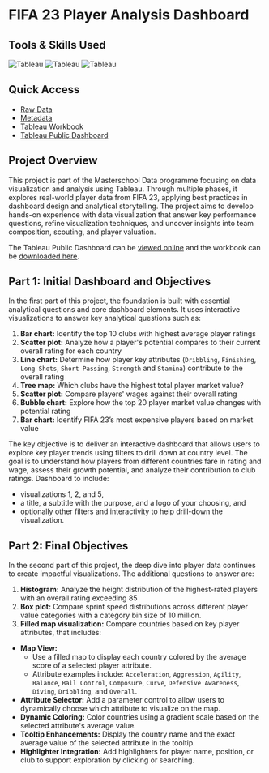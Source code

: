 # FIFA 23 Player Analysis Dashboard

## Tools & Skills Used

![Tableau](https://img.shields.io/badge/Tableau-Dashboard-%235778a4)
![Tableau](https://img.shields.io/badge/Tableau-Data%20Analysis-%235778a4)
![Tableau](https://img.shields.io/badge/Tableau-Interactive%20Filtering-%235778a4)  

## Quick Access

- [Raw Data](/fifa-23-dataset.csv)
- [Metadata](/fifa-23-metadata.md)
- [Tableau Workbook](/fifa-23-dashboard-part-1.twbx)
- [Tableau Public Dashboard](https://public.tableau.com/app/profile/annelize.krause/viz/FIFA23PlayerAnalysis/db-player-trends)

## Project Overview

This project is part of the Masterschool Data programme focusing on data visualization and analysis using Tableau. Through multiple phases, it explores real-world player data from FIFA 23, applying best practices in dashboard design and analytical storytelling. The project aims to develop hands-on experience with data visualization that answer key performance questions, refine visualization techniques, and uncover insights into team composition, scouting, and player valuation.

The Tableau Public Dashboard can be [viewed online](https://public.tableau.com/app/profile/annelize.krause/viz/FIFA23PlayerAnalysis/db-player-trends) and the workbook can be [downloaded here](/fifa-23-dashboard-part-1.twbx).

## Part 1: Initial Dashboard and Objectives

In the first part of this project, the foundation is built with essential analytical questions and core dashboard elements. It uses interactive visualizations to answer key analytical questions such as:

1. **Bar chart:** Identify the top 10 clubs with highest average player ratings
2. **Scatter plot:** Analyze how a player's potential compares to their current overall rating for each country
3. **Line chart:** Determine how player key attributes (`Dribbling`, `Finishing`, `Long Shots`, `Short Passing`, `Strength` and `Stamina`) contribute to the overall rating
4. **Tree map:** Which clubs have the highest total player market value?
5. **Scatter plot:** Compare players' wages against their overall rating
6. **Bubble chart:** Explore how the top 20 player market value changes with potential rating
7. **Bar chart:** Identify FIFA 23’s most expensive players based on market value

The key objective is to deliver an interactive dashboard that allows users to explore key player trends using filters to drill down at country level. The goal is to understand how players from different countries fare in rating and wage, assess their growth potential, and analyze their contribution to club ratings. Dashboard to include:

- visualizations 1, 2, and 5,
- a title, a subtitle with the purpose, and a logo of your choosing, and
- optionally other filters and interactivity to help drill-down the visualization.

## Part 2: Final Objectives

In the second part of this project, the deep dive into player data continues to create impactful visualizations. The additional questions to answer are:

1. **Histogram:** Analyze the height distribution of the highest-rated players with an overall rating exceeding 85
2. **Box plot:** Compare sprint speed distributions across different player value categories with a category bin size of 10 million.
3. **Filled map visualization:** Compare countries based on key player attributes, that includes:

- **Map View:**
  - Use a filled map to display each country colored by the average score of a selected player attribute.
  - Attribute examples include: `Acceleration`, `Aggression`, `Agility`, `Balance`, `Ball Control`, `Composure`, `Curve`, `Defensive Awareness`, `Diving`, `Dribbling`, and `Overall`.
- **Attribute Selector:** Add a parameter control to allow users to dynamically choose which attribute to visualize on the map.
- **Dynamic Coloring:** Color countries using a gradient scale based on the selected attribute's average value.
- **Tooltip Enhancements:** Display the country name and the exact average value of the selected attribute in the tooltip.
- **Highlighter Integration:** Add highlighters for player name, position, or club to support exploration by clicking or searching.

